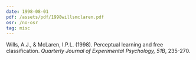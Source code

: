 ```yaml
---
date: 1998-08-01
pdf: /assets/pdf/1998willsmclaren.pdf
osr: /no-osr
tag: misc
---
```


Wills, A.J., & McLaren, I.P.L. (1998). Perceptual learning and free classification. _Quarterly Journal of Experimental Psychology, 51B_, 235-270.
